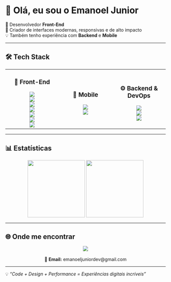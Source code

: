 # 👋 Olá, eu sou o Emanoel Junior  

🎨 Desenvolvedor **Front-End**  
🚀 Criador de interfaces modernas, responsivas e de alto impacto  
💡 Também tenho experiência com **Backend** e **Mobile**  

---

## 🛠️ Tech Stack  

<table align="center">
  <tr>
    <td align="center" width="33%">
      <h3>🎨 Front-End</h3>
      <img src="https://img.shields.io/badge/HTML5-E34F26?style=for-the-badge&logo=html5&logoColor=white"/><br/>
      <img src="https://img.shields.io/badge/CSS3-1572B6?style=for-the-badge&logo=css3&logoColor=white"/><br/>
      <img src="https://img.shields.io/badge/JavaScript-F7DF1E?style=for-the-badge&logo=javascript&logoColor=black"/><br/>
      <img src="https://img.shields.io/badge/React-20232A?style=for-the-badge&logo=react&logoColor=61DAFB"/><br/>
      <img src="https://img.shields.io/badge/TailwindCSS-06B6D4?style=for-the-badge&logo=tailwindcss&logoColor=white"/><br/>
      <img src="https://img.shields.io/badge/styled--components-DB7093?style=for-the-badge&logo=styled-components&logoColor=white"/><br/>
      <img src="https://img.shields.io/badge/Figma-F24E1E?style=for-the-badge&logo=figma&logoColor=white"/>
    </td>
    <td align="center" width="33%">
      <h3>📱 Mobile</h3>
      <img src="https://img.shields.io/badge/Kotlin-0095D5?style=for-the-badge&logo=kotlin&logoColor=white"/><br/>
      <img src="https://img.shields.io/badge/Android%20Studio-3DDC84?style=for-the-badge&logo=android-studio&logoColor=white"/>
    </td>
    <td align="center" width="33%">
      <h3>⚙️ Backend & DevOps</h3>
      <img src="https://img.shields.io/badge/Node.js-339933?style=for-the-badge&logo=node.js&logoColor=white"/><br/>
      <img src="https://img.shields.io/badge/MongoDB-47A248?style=for-the-badge&logo=mongodb&logoColor=white"/><br/>
      <img src="https://img.shields.io/badge/Docker-2496ED?style=for-the-badge&logo=docker&logoColor=white"/>
    </td>
  </tr>
</table>  

---

## 📊 Estatísticas  

<div align="center">  
  <img height="180em" src="https://github-readme-stats.vercel.app/api?username=emanoeljunior21&show_icons=true&theme=radical"/>  
  <img height="180em" src="https://github-readme-stats.vercel.app/api/top-langs/?username=emanoeljunior21&layout=compact&theme=radical"/>  
</div>  

---

## 🌐 Onde me encontrar  

<p align="center">
  <a href="https://www.linkedin.com/in/emanoel-jr/">
    <img src="https://img.shields.io/badge/LinkedIn-0A66C2?style=for-the-badge&logo=linkedin&logoColor=white"/>
  </a>  
  <br/><br/>
  📩 <strong>Email:</strong> emanoeljuniordev@gmail.com  
</p>  

---

💡 *“Code + Design + Performance = Experiências digitais incríveis”*  
